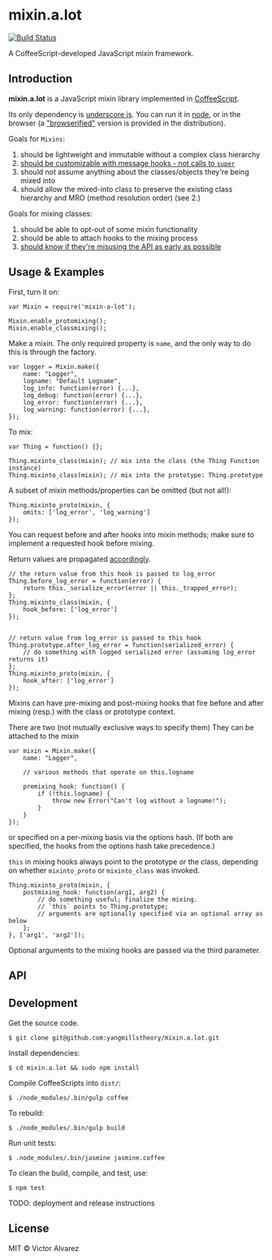 # mixin.a.lot

[![Build Status](https://travis-ci.org/yangmillstheory/mixin.a.lot.svg?branch=master)](https://travis-ci.org/yangmillstheory/mixin.a.lot)

A CoffeeScript-developed JavaScript mixin framework.

## Introduction ##

**mixin.a.lot** is a JavaScript mixin library implemented in [CoffeeScript](http://www.coffeescript.org). 

Its only dependency is [underscore.js](http://underscorejs.org/). You can run it in [node](https://nodejs.org/), or in the browser (a ["browserified"](http://browserify.org/) version is provided in the distribution).

Goals for `Mixins`: 

1. should be lightweight and immutable without a complex class hierarchy
2. [should be customizable with message hooks - not calls to `super`](https://en.wikipedia.org/wiki/Composition_over_inheritance)
3. should not assume anything about the classes/objects they're being mixed into
4. should allow the mixed-into class to preserve the existing class hierarchy and MRO (method resolution order) (see 2.) 

Goals for mixing classes:

1. should be able to opt-out of some mixin functionality
2. should be able to attach hooks to the mixing process
3. [should know if they're misusing the API as early as possible](http://stackoverflow.com/a/2807375/2419669)

## Usage & Examples ##

First, turn it on:

    var Mixin = require('mixin-a-lot');
    
    Mixin.enable_protomixing();
    Mixin.enable_classmixing();
       
Make a mixin. The only required property is `name`, and the only way to do this is through the factory.

    var logger = Mixin.make({
        name: "Logger",
        logname: "Default Logname",
        log_info: function(error) {...},
        log_debug: function(error) {...},
        log_error: function(error) {...},
        log_warning: function(error) {...},
    });

To mix:

    var Thing = function() {};
    
    Thing.mixinto_class(mixin); // mix into the class (the Thing Function instance)
    Thing.mixinto_class(mixin); // mix into the prototype: Thing.prototype
    
A subset of mixin methods/properties can be omitted (but not all!):
    
    Thing.mixinto_proto(mixin, {
        omits: ['log_error', 'log_warning']
    });
    
You can request before and after hooks into mixin methods; make sure to implement a requested hook before mixing. 

Return values are propagated [accordingly](http://www.catb.org/~esr/writings/taoup/html/ch01s06.html#id2878339).
    
    // the return value from this hook is passed to log_error
    Thing.before_log_error = function(error) {
        return this._serialize_error(error || this._trapped_error); 
    };
    Thing.mixinto_class(mixin, {
        hook_before: ['log_error']
    });
    
    
    // return value from log_error is passed to this hook
    Thing.prototype.after_log_error = function(serialized_error) {
        // do something with logged serialized error (assuming log_error returns it)
    };
    Thing.mixinto_proto(mixin, {
        hook_after: ['log_error']
    });
    
Mixins can have pre-mixing and post-mixing hooks that fire before and after mixing (resp.) with the class or prototype context.

There are two (not mutually exclusive ways to specify them) They can be attached to the mixin 

    var mixin = Mixin.make({
        name: "Logger",
           
        // various methods that operate on this.logname    
        
        premixing_hook: function() {
            if (!this.logname) {
                throw new Error("Can't log without a logname!");
            }
        }
    });
   
or specified on a per-mixing basis via the options hash. (If both are specified, the hooks from the options hash take precedence.) 

`this` in mixing hooks always point to the prototype or the class, depending on whether `mixinto_proto` or `mixinto_class` was invoked. 
    
    Thing.mixinto_proto(mixin, {
        postmixing_hook: function(arg1, arg2) {
            // do something useful; finalize the mixing.
            // `this` points to Thing.prototype;
            // arguments are optionally specified via an optional array as below
        };
    }, ['arg1', 'arg2']);
    
Optional arguments to the mixing hooks are passed via the third parameter. 

## API ##



## Development ##

Get the source code.

    $ git clone git@github.com:yangmillstheory/mixin.a.lot.git

Install dependencies:
    
    $ cd mixin.a.lot && sudo npm install
    
Compile CoffeeScripts into `dist/`:

    $ ./node_modules/.bin/gulp coffee

To rebuild:

    $ ./node_modules/.bin/gulp build
   
Run unit tests:

    $ .node_modules/.bin/jasmine jasmine.coffee

To clean the build, compile, and test, use:

    $ npm test
    
TODO: deployment and release instructions
   
## License ##

MIT © Victor Alvarez